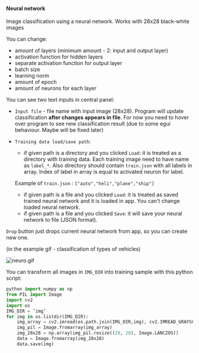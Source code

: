 #### Neural network

Image classification using a neural network. Works with 28x28 black-white images

You can change:
- amount of layers (minimum amount - 2: input and output layer)
- activation function for hidden layers
- separate activation function for output layer
- batch size
- learning norm
- amount of epoch
- amount of neurons for each layer

You can see two text inputs in central panel:
- `Input file` - file name with input image (28x28). Program will update classification **after changes appears in file**. For now you need to hover over program to see new classification result (due to some egui behaviour. Maybe will be fixed later)
- `Training data load/save path`:
    - if given path is a directory and you clicked `Load`: it is treated as a directory with training data. Each training image need to have name as `label_*`. Also directory should contain `train.json` with all labels in array. Index of label in array is equal to activated neuron for label.
    
    Example of `train.json` : `["auto","heli","plane","ship"]`

    - if given path is a file and you clicked `Load`: it is treated as saved trained neural network and it is loaded in app. You can't change loaded neural network.
    - if given path is a file and you clicked `Save`: it will save your neural network to file (JSON format).

`Drop` button just drops current neural network from app, so you can create new one.

(in the example gif - classification of types of vehicles)

![neuro.gif](/forReadme/neuro.gif)

You can transform all images in `IMG_DIR` into training sample with this python script:
```python
python import numpy as np
from PIL import Image
import cv2
import os 
IMG_DIR = ‘img’ 
for img in os.listdir(IMG_DIR):
    img_array = cv2.imread(os.path.join(IMG_DIR,img), cv2.IMREAD_GRAYSCALE) 
    img_pil = Image.fromarray(img_array)
    img_28x28 = np.array(img_pil.resize((28, 28), Image.LANCZOS)) 
    data = Image.fromarray(img_28x28) 
    data.save(img) 
```